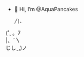 - 👋 Hi, I’m @AquaPancakes
                
                  
                  
      ╱|、                        
(˚ˎ 。7                  
 |、˜〵                          
じしˍ,)ノ              
